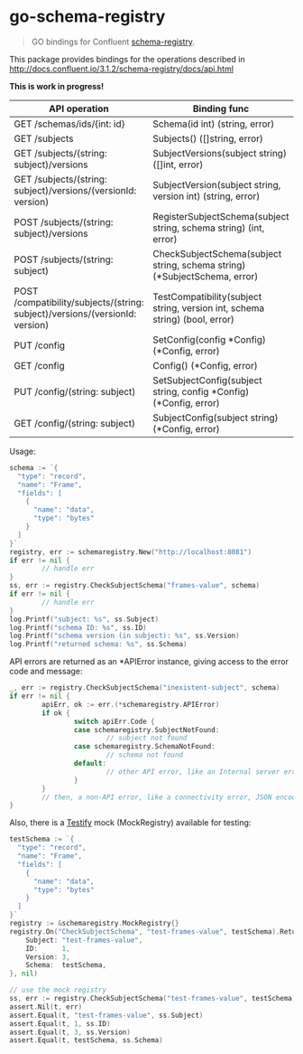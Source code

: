 # go-schema-registry

> GO bindings for Confluent [schema-registry](https://github.com/confluentinc/schema-registry).

This package provides bindings for the operations described in http://docs.confluent.io/3.1.2/schema-registry/docs/api.html

**This is work in progress!**

API operation | Binding func | Implemented
--- | --- | ---
GET /schemas/ids/{int: id} | Schema(id int) (string, error) | No
GET /subjects | Subjects() ([]string, error) | No
GET /subjects/(string: subject)/versions | SubjectVersions(subject string) ([]int, error) | No
GET /subjects/(string: subject)/versions/(versionId: version) | SubjectVersion(subject string, version int) (string, error) | No
POST /subjects/(string: subject)/versions | RegisterSubjectSchema(subject string, schema string) (int, error) | No
POST /subjects/(string: subject) | CheckSubjectSchema(subject string, schema string) (*SubjectSchema, error) | Yes
POST /compatibility/subjects/(string: subject)/versions/(versionId: version) | TestCompatibility(subject string, version int, schema string) (bool, error) | No
PUT /config | SetConfig(config *Config) (*Config, error) | No
GET /config | Config() (*Config, error) | No
PUT /config/(string: subject) | SetSubjectConfig(subject string, config *Config) (*Config, error) | No
GET /config/(string: subject) | SubjectConfig(subject string) (*Config, error) | No


Usage:

```go
schema := `{
  "type": "record",
  "name": "Frame",
  "fields": [
    {
      "name": "data",
      "type": "bytes"
    }
  ]
}`
registry, err := schemaregistry.New("http://localhost:8081")
if err != nil {
        // handle err
}
ss, err := registry.CheckSubjectSchema("frames-value", schema)
if err != nil {
        // handle err
}
log.Printf("subject: %s", ss.Subject)
log.Printf("schema ID: %s", ss.ID)
log.Printf("schema version (in subject): %s", ss.Version)
log.Printf("returned schema: %s", ss.Schema)
```

API errors are returned as an *APIError instance, giving access to the error code and message:

```go
_, err := registry.CheckSubjectSchema("inexistent-subject", schema)
if err != nil {
        apiErr, ok := err.(*schemaregistry.APIError)
        if ok {
                switch apiErr.Code {
                case schemaregistry.SubjectNotFound:
                        // subject not found
                case schemaregistry.SchemaNotFound:
                        // schema not found
                default:
                        // other API error, like an Internal server error
                }
        }
        // then, a non-API error, like a connectivity error, JSON encoding error, etc.
}
```


Also, there is a [Testify](https://github.com/stretchr/testify) mock (MockRegistry) available for testing:

```go
testSchema := `{
  "type": "record",
  "name": "Frame",
  "fields": [
    {
      "name": "data",
      "type": "bytes"
    }
  ]
}`
registry := &schemaregistry.MockRegistry{}
registry.On("CheckSubjectSchema", "test-frames-value", testSchema).Return(&schemaregistry.SubjectSchema{
    Subject: "test-frames-value",
    ID:      1,
    Version: 3,
    Schema:  testSchema,
}, nil)

// use the mock registry
ss, err := registry.CheckSubjectSchema("test-frames-value", testSchema)
assert.Nil(t, err)
assert.Equal(t, "test-frames-value", ss.Subject)
assert.Equal(t, 1, ss.ID)
assert.Equal(t, 3, ss.Version)
assert.Equal(t, testSchema, ss.Schema)
```
